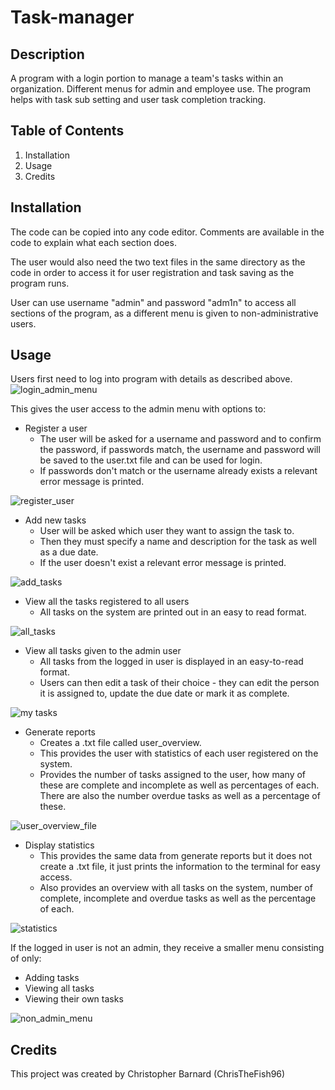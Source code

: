 # Task-manager

## Description
A program with a login portion to manage a team's tasks within an organization. 
Different menus for admin and employee use.
The program helps with task sub setting and user task completion tracking.

## Table of Contents
1. Installation
1. Usage
1. Credits

## Installation
The code can be copied into any code editor.
Comments are available in the code to explain what each section does.

The user would also need the two text files in the same directory as the code in order to access it for user registration and task saving as the program runs.

User can use username "admin" and password "adm1n" to access all sections of the program, as a different menu is given to non-administrative users.

## Usage
Users first need to log into program with details as described above. 
![login_admin_menu](https://user-images.githubusercontent.com/125367266/226473434-2b8bb57f-dd4b-498f-8762-67a35bfca4dc.JPG)

This gives the user access to the admin menu with options to:
* Register a user
    * The user will be asked for a username and password and to confirm the password, if passwords match, the username and password will be saved to the user.txt file and can be used for login. 
    * If passwords don't match or the username already exists a relevant error message is printed.

![register_user](https://user-images.githubusercontent.com/125367266/226473475-cc955f35-0b07-4bdc-995d-4ffbfb7b40df.JPG)

* Add new tasks
   * User will be asked which user they want to assign the task to.
   * Then they must specify a name and description for the task as well as a due date.
   * If the user doesn't exist a relevant error message is printed.

![add_tasks](https://user-images.githubusercontent.com/125367266/226473493-0ce29cba-a37b-40e0-99c8-0303818efa6e.JPG)

* View all the tasks registered to all users
   * All tasks on the system are printed out in an easy to read format.

![all_tasks](https://user-images.githubusercontent.com/125367266/226473544-76ff961b-b348-49ea-b08a-47314bcf9051.JPG)

* View all tasks given to the admin user
    * All tasks from the logged in user is displayed in an easy-to-read format.
    * Users can then edit a task of their choice - they can edit the person it is assigned to,
    update the due date or mark it as complete.
    
![my tasks](https://user-images.githubusercontent.com/125367266/226473585-9a50081a-7703-4585-8a6a-59dd574a999c.JPG)

* Generate reports
    * Creates a .txt file called user_overview.
    * This provides the user with statistics of each user registered on the system.
    * Provides the number of tasks assigned to the user, how many of these are complete and incomplete as well as percentages of each. There are also the number overdue tasks as well as a percentage of these.

![user_overview_file](https://user-images.githubusercontent.com/125367266/226473610-7c89cec6-712f-4388-8842-14d300a674b5.JPG)

* Display statistics
    * This provides the same data from generate reports but it does not create a .txt file, it just prints the information to the terminal for easy access.
    * Also provides an overview with all tasks on the system, number of complete, incomplete and 
    overdue tasks as well as the percentage of each.
    
![statistics](https://user-images.githubusercontent.com/125367266/226473651-7d2b3515-5a0c-4c6a-b7e8-55c04a3454f6.JPG)

If the logged in user is not an admin, they receive a smaller menu consisting of only:
* Adding tasks
* Viewing all tasks
* Viewing their own tasks

![non_admin_menu](https://user-images.githubusercontent.com/125367266/226473682-9dedcedc-70af-4424-a24a-6d21abc40779.JPG)

## Credits
This project was created by Christopher Barnard (ChrisTheFish96)
